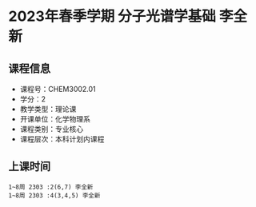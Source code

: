 # 2023年春季学期 分子光谱学基础 李全新






## 课程信息

- 课程号：CHEM3002.01
- 学分：2
- 教学类型：理论课
- 开课单位：化学物理系
- 课程类别：专业核心
- 课程层次：本科计划内课程

## 上课时间

```
1~8周 2303 :2(6,7) 李全新
1~8周 2303 :4(3,4,5) 李全新
```

